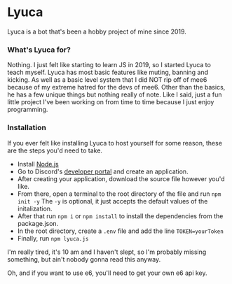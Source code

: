 # Lyuca
Lyuca is a bot that's been a hobby project of mine since 2019. 


### What's Lyuca for?
Nothing. I just felt like starting to learn JS in 2019, so I started Lyuca to teach myself. Lyuca has most basic features like muting, banning and kicking. 
As well as a basic level system that I did NOT rip off of mee6 because of my extreme hatred for the devs of mee6. Other than the basics, he has a few unique things
but nothing really of note. Like I said, just a fun little project I've been working on from time to time because I just enjoy programming.


### Installation
If you ever felt like installing Lyuca to host yourself for some reason, these are the steps you'd need to take.

- Install [Node.js](https://nodejs.org/en/)
- Go to Discord's [developer portal](https://discord.com/developers/applications) and create an application.
- After creating your application, download the source file however you'd like.
- From there, open a terminal to the root directory of the file and run `npm init -y`
The `-y` is optional, it just accepts the default values of the initalization.
- After that run `npm i` or `npm install` to install the dependencies from the package.json.
- In the root directory, create a `.env` file and add the line `TOKEN=yourToken`
- Finally, run `npm lyuca.js`

I'm really tired, it's 10 am and I haven't slept, so I'm probably missing something, but ain't nobody gonna read this anyway. 

Oh, and if you want to use e6, you'll need to get your own e6 api key.
